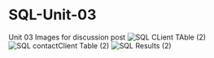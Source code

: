 # SQL-Unit-03
Unit 03 Images for discussion post
![SQL CLient TAble (2)](https://user-images.githubusercontent.com/29357664/157330530-00ac34cb-6393-4dff-81db-8bb430e75712.png)
![SQL contactClient Table (2)](https://user-images.githubusercontent.com/29357664/157330551-a7561357-0bc2-49a2-a23c-64611b93475b.png)
![SQL Results (2)](https://user-images.githubusercontent.com/29357664/157330582-3f174d2f-bee2-4162-be37-2fa7e633ab43.png)
